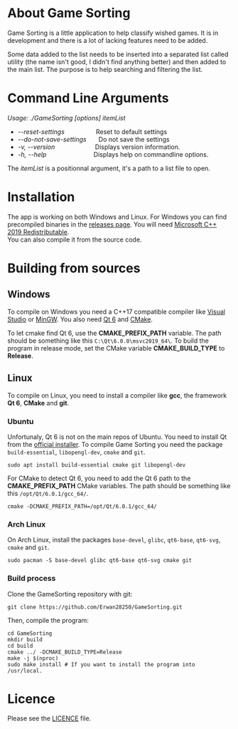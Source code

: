 ﻿# About Game Sorting
 
Game Sorting is a little application to help classify wished games. It is in development and there is a lot of lacking features need to be added.

Some data added to the list needs to be inserted into a separated list called utility (the name isn't good, I didn't find anything better) and then added to the main list. The purpose is to help searching and filtering the list.

# Command Line Arguments

*Usage: ./GameSorting [options] itemList*

- *--reset-settings* &nbsp;&nbsp;&nbsp;&nbsp;&nbsp;&nbsp;&nbsp;&nbsp;&nbsp;&nbsp;&nbsp;&nbsp;&nbsp;&nbsp;&nbsp;&nbsp;&nbsp;Reset to default settings
- *--do-not-save-settings* &nbsp;&nbsp;&nbsp;&nbsp;&nbsp;&nbsp;Do not save the settings
- *-v, --version* &nbsp;&nbsp;&nbsp;&nbsp;&nbsp;&nbsp;&nbsp;&nbsp;&nbsp;&nbsp;&nbsp;&nbsp;&nbsp;&nbsp;&nbsp;&nbsp;&nbsp;&nbsp;&nbsp;&nbsp;&nbsp;&nbsp;Displays version information.
- *-h, --help* &nbsp;&nbsp;&nbsp;&nbsp;&nbsp;&nbsp;&nbsp;&nbsp;&nbsp;&nbsp;&nbsp;&nbsp;&nbsp;&nbsp;&nbsp;&nbsp;&nbsp;&nbsp;&nbsp;&nbsp;&nbsp;&nbsp;&nbsp;&nbsp;&nbsp;&nbsp;Displays help on commandline options.

The *itemList* is a positionnal argument, it's a path to a list file to open.

# Installation

The app is working on both Windows and Linux. For Windows you can find precompiled binaries in the [releases page](https://github.com/Erwan28250/GameSorting/releases/). You will need [Microsoft C++ 2019 Redistributable](https://support.microsoft.com/en-us/topic/the-latest-supported-visual-c-downloads-2647da03-1eea-4433-9aff-95f26a218cc0).  
You can also compile it from the source code.

# Building from sources

## Windows

To compile on Windows you need a C++17 compatible compiler like [Visual Studio](https://visualstudio.microsoft.com/fr/) or [MinGW](http://mingw-w64.org/doku.php). You also need [Qt 6](https://www.qt.io/) and [CMake](https://cmake.org/).

To let cmake find Qt 6, use the **CMAKE_PREFIX_PATH** variable. The path should be something like this `C:\Qt\6.0.0\msvc2019_64\`. To build the program in release mode, set the CMake variable **CMAKE_BUILD_TYPE** to **Release**.

## Linux

To compile on Linux, you need to install a compiler like **gcc**, the framework **Qt 6**, **CMake** and **git**.

### Ubuntu

Unfortunaly, Qt 6 is not on the main repos of Ubuntu. You need to install Qt from the [official installer](https://www.qt.io/). To compile Game Sorting you need the package `build-essential`, `libopengl-dev`, `cmake` and `git`.

```
sudo apt install build-essential cmake git libopengl-dev
```

For CMake to detect Qt 6, you need to add the Qt 6 path to the **CMAKE_PREFIX_PATH** CMake variables. The path should be something like this `/opt/Qt/6.0.1/gcc_64/`.

```
cmake -DCMAKE_PREFIX_PATH=/opt/Qt/6.0.1/gcc_64/
```

### Arch Linux

On Arch Linux, install the packages `base-devel`, `glibc`, `qt6-base`, `qt6-svg`, `cmake` and `git`.

```
sudo pacman -S base-devel glibc qt6-base qt6-svg cmake git
```

### Build process

Clone the GameSorting repository with git:

```
git clone https://github.com/Erwan28250/GameSorting.git
```

Then, compile the program:

```
cd GameSorting
mkdir build
cd build
cmake ../ -DCMAKE_BUILD_TYPE=Release
make -j $(nproc)
sudo make install # If you want to install the program into /usr/local.
```

# Licence

Please see the [LICENCE](https://github.com/Erwan28250/GameSorting/blob/development/LICENCE) file.
